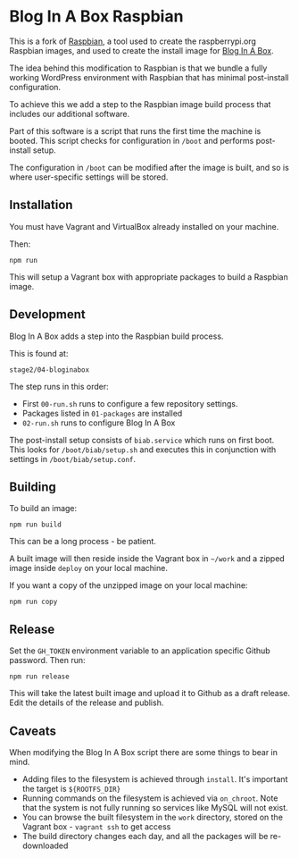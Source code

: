 # Blog In A Box Raspbian

This is a fork of [Raspbian](https://github.com/RPi-Distro/pi-gen), a tool used to create the raspberrypi.org Raspbian images, and used to create the install image for [Blog In A Box](https://inabox.blog/).

The idea behind this modification to Raspbian is that we bundle a fully working WordPress environment with Raspbian that has minimal post-install configuration.

To achieve this we add a step to the Raspbian image build process that includes our additional software.

Part of this software is a script that runs the first time the machine is booted. This script checks for configuration in `/boot` and performs post-install setup.

The configuration in `/boot` can be modified after the image is built, and so is where user-specific settings will be stored.

## Installation

You must have Vagrant and VirtualBox already installed on your machine.

Then:

`npm run`

This will setup a Vagrant box with appropriate packages to build a Raspbian image.

## Development

Blog In A Box adds a step into the Raspbian build process.

This is found at:

`stage2/04-bloginabox`

The step runs in this order:

- First `00-run.sh` runs to configure a few repository settings.
- Packages listed in `01-packages` are installed
- `02-run.sh` runs to configure Blog In A Box

The post-install setup consists of `biab.service` which runs on first boot. This looks for `/boot/biab/setup.sh` and executes this in conjunction with settings in `/boot/biab/setup.conf`.

## Building

To build an image:

`npm run build`

This can be a long process - be patient.

A built image will then reside inside the Vagrant box in `~/work` and a zipped image inside `deploy` on your local machine.

If you want a copy of the unzipped image on your local machine:

`npm run copy`

## Release

Set the `GH_TOKEN` environment variable to an application specific Github password. Then run:

`npm run release`

This will take the latest built image and upload it to Github as a draft release. Edit the details of the release and publish.

## Caveats

When modifying the Blog In A Box script there are some things to bear in mind.

- Adding files to the filesystem is achieved through `install`. It's important the target is `${ROOTFS_DIR}`
- Running commands on the filesystem is achieved via `on_chroot`. Note that the system is not fully running so services like MySQL will not exist.
- You can browse the built filesystem in the `work` directory, stored on the Vagrant box - `vagrant ssh` to get access
- The build directory changes each day, and all the packages will be re-downloaded
